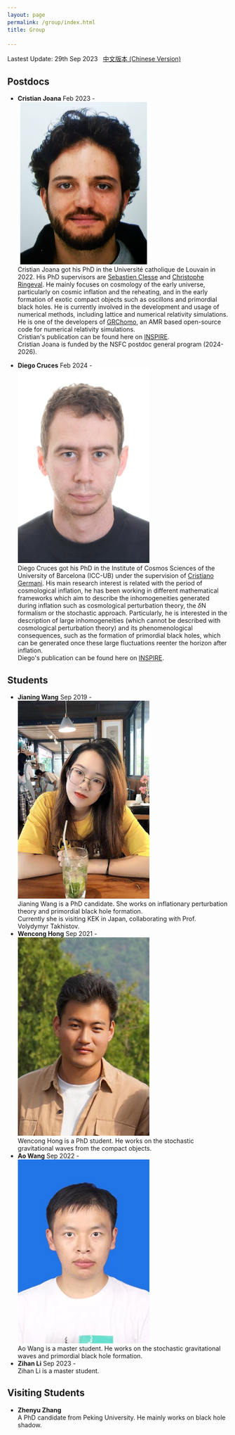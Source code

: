 ```yaml
---
layout: page
permalink: /group/index.html
title: Group

---
```


Lastest Update: 29th Sep 2023 &nbsp; [中文版本 (Chinese Version)](https://stonepi.github.io/file/group-zh/)

## Postdocs

- **Cristian Joana**  Feb 2023 -  <br><img src="/images/Cristian.jpg" width="300"><br>
Cristian Joana got his PhD in the Université catholique de Louvain in 2022. His PhD supervisors are [Sebastien Clesse](https://sebclesse.wixsite.com/clesse) and [Christophe Ringeval](http://cp3.irmp.ucl.ac.be/~ringeval/). He mainly focuses on cosmology of the early universe, particularly on cosmic inflation and the reheating, and in the early formation of exotic compact objects such as oscillons and primordial black holes.  He is currently involved in the development and usage of numerical methods, including lattice and numerical relativity simulations. He is one of the developers of [GRChomo](https://www.grchombo.org/), an AMR based open-source code for numerical relativity simulations.<br>Cristian's publication can be found here on [INSPIRE]([INSPIRE](https://inspirehep.net/authors/2007073?ui-citation-summary=true)). <br>Cristian Joana is funded by the NSFC postdoc general program (2024-2026).

- **Diego Cruces** Feb 2024 -  <br><img src="/images/Diego.jpg" width="300"><br>Diego Cruces got his PhD in the Institute of Cosmos Sciences of the University of Barcelona (ICC-UB) under the supervision of [Cristiano Germani](https://icc.ub.edu/people/379). His main research interest is related with the period of cosmological inflation, he has been working in different mathematical frameworks which aim to describe the inhomogeneities generated during inflation such as cosmological perturbation theory, the $\delta$N formalism or the stochastic approach. Particularly, he is interested in the description of large inhomogeneities (which cannot be described with cosmological perturbation theory) and its phenomenological consequences, such as the formation of primordial black holes, which can be generated once these large fluctuations reenter the horizon after inflation. <br>Diego's publication can be found here on [INSPIRE](https://inspirehep.net/authors/1893636?ui-citation-summary=true).

## Students

- **Jianing Wang** Sep 2019 - <br><img src="/images/Jianing.jpg" width="300"><br>Jianing Wang is a PhD candidate. She works on inflationary perturbation theory and primordial black hole formation.<br>Currently she is visiting KEK in Japan, collaborating with Prof. Volydymyr Takhistov.
- **Wencong Hong** Sep 2021 - <br><img src="/images/Wencong.jpg" width="300"><br>Wencong Hong is a PhD student. He works on the stochastic gravitational waves from the compact objects.
- **Ao Wang** Sep 2022 - <br><img src="/images/Ao.jpg" width="300"><br>Ao Wang is a master student. He works on the stochastic gravitational waves and primordial black hole formation.
- **Zihan Li** Sep 2023 - <br>Zihan Li is a master student.

## Visiting Students

- **Zhenyu Zhang** <br>A PhD candidate from Peking University. He mainly works on black hole shadow.

